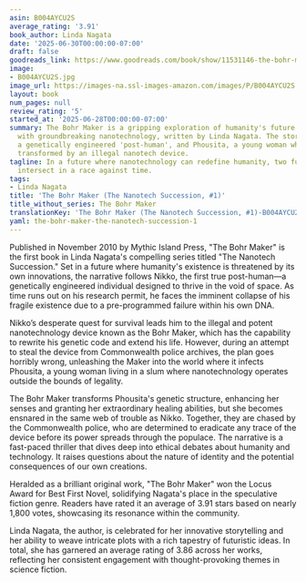 ```yaml
---
asin: B004AYCU2S
average_rating: '3.91'
book_author: Linda Nagata
date: '2025-06-30T00:00:00-07:00'
draft: false
goodreads_link: https://www.goodreads.com/book/show/11531146-the-bohr-maker
image:
- B004AYCU2S.jpg
image_url: https://images-na.ssl-images-amazon.com/images/P/B004AYCU2S.01._SCLZZZZZZZ.jpg
layout: book
num_pages: null
review_rating: '5'
started_at: '2025-06-28T00:00:00-07:00'
summary: The Bohr Maker is a gripping exploration of humanity's future intertwined
  with groundbreaking nanotechnology, written by Linda Nagata. The story follows Nikko,
  a genetically engineered 'post-human', and Phousita, a young woman whose life is
  transformed by an illegal nanotech device.
tagline: In a future where nanotechnology can redefine humanity, two fugitive lives
  intersect in a race against time.
tags:
- Linda Nagata
title: 'The Bohr Maker (The Nanotech Succession, #1)'
title_without_series: The Bohr Maker
translationKey: 'The Bohr Maker (The Nanotech Succession, #1)-B004AYCU2S'
yaml: the-bohr-maker-the-nanotech-succession-1
---
```


Published in November 2010 by Mythic Island Press, "The Bohr Maker" is the first book in Linda Nagata's compelling series titled "The Nanotech Succession." Set in a future where humanity's existence is threatened by its own innovations, the narrative follows Nikko, the first true post-human—a genetically engineered individual designed to thrive in the void of space. As time runs out on his research permit, he faces the imminent collapse of his fragile existence due to a pre-programmed failure within his own DNA.

Nikko’s desperate quest for survival leads him to the illegal and potent nanotechnology device known as the Bohr Maker, which has the capability to rewrite his genetic code and extend his life. However, during an attempt to steal the device from Commonwealth police archives, the plan goes horribly wrong, unleashing the Maker into the world where it infects Phousita, a young woman living in a slum where nanotechnology operates outside the bounds of legality.

The Bohr Maker transforms Phousita's genetic structure, enhancing her senses and granting her extraordinary healing abilities, but she becomes ensnared in the same web of trouble as Nikko. Together, they are chased by the Commonwealth police, who are determined to eradicate any trace of the device before its power spreads through the populace. The narrative is a fast-paced thriller that dives deep into ethical debates about humanity and technology. It raises questions about the nature of identity and the potential consequences of our own creations.

Heralded as a brilliant original work, "The Bohr Maker" won the Locus Award for Best First Novel, solidifying Nagata's place in the speculative fiction genre. Readers have rated it an average of 3.91 stars based on nearly 1,800 votes, showcasing its resonance within the community.

Linda Nagata, the author, is celebrated for her innovative storytelling and her ability to weave intricate plots with a rich tapestry of futuristic ideas. In total, she has garnered an average rating of 3.86 across her works, reflecting her consistent engagement with thought-provoking themes in science fiction.